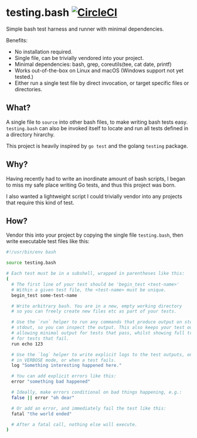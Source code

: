 # testing.bash [![CircleCI](https://circleci.com/gh/samsalisbury/testing.bash.svg?style=svg)](https://circleci.com/gh/samsalisbury/testing.bash)

Simple bash test harness and runner with minimal dependencies.

Benefits:

* No installation required.
* Single file, can be trivially vendored into your project.
* Minimal dependencies: bash, grep, coreutils(tee, cat date, printf)
* Works out-of-the-box on Linux and macOS (Windows support not yet tested.)
* Either run a single test file by direct invocation,
  or target specific files or directories.

## What?

A single file to `source` into other bash files, to make writing bash tests easy.
`testing.bash` can also be invoked itself to locate and run all tests defined in a
directory hirarchy.

This project is heavily inspired by `go test` and the golang `testing` package.

## Why?

Having recently had to write an inordinate amount of bash scripts, I began to miss my
safe place writing Go tests, and thus this project was born.

I also wanted a lightweight script I could trivially vendor into any projects that require
this kind of test.

## How?

Vendor this into your project by copying the single file `testing.bash`,
then write executable test files like this:

```bash
#!/usr/bin/env bash

source testing.bash

# Each test must be in a subshell, wrapped in parentheses like this:
(
  # The first line of your test should be 'begin_test <test-name>'
  # Within a given test file, the <test-name> must be unique.
  begin_test some-test-name

  # Write arbitrary bash. You are in a new, empty working directory
  # so you can freely create new files etc as part of your tests.

  # Use the `run` helper to run any commands that produce output on stderr or
  # stdout, so you can inspect the output. This also keeps your test output neat,
  # allowing minimal output for tests that pass, whilst showing full transcripts
  # for tests that fail.
  run echo 123

  # Use the `log` helper to write explicit logs to the test outputs, only shown
  # in VERBOSE mode, or when a test fails.
  log "Something interesting happened here."

  # You can add explicit errors like this:
  error "something bad happened"

  # Ideally, make errors conditional on bad things happening, e.g.:
  false || error "oh dear"

  # Or add an error, and immediately fail the test like this:
  fatal "the world ended"

  # After a fatal call, nothing else will execute.
)
```

